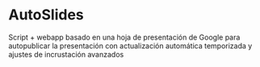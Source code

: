 # AutoSlides
Script + webapp basado en una hoja de presentación de Google para autopublicar la presentación con actualización automática temporizada y ajustes de incrustación avanzados
